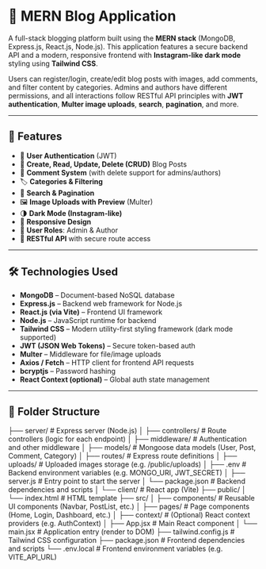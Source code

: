 # 📝 MERN Blog Application

A full-stack blogging platform built using the **MERN stack** (MongoDB, Express.js, React.js, Node.js). This application features a secure backend API and a modern, responsive frontend with **Instagram-like dark mode** styling using **Tailwind CSS**.

Users can register/login, create/edit blog posts with images, add comments, and filter content by categories. Admins and authors have different permissions, and all interactions follow RESTful API principles with **JWT authentication**, **Multer image uploads**, **search**, **pagination**, and more.

---

## 🚀 Features

- 🔐 **User Authentication** (JWT)
- 📝 **Create, Read, Update, Delete (CRUD)** Blog Posts
- 💬 **Comment System** (with delete support for admins/authors)
- 🏷️ **Categories & Filtering**
- 🔎 **Search & Pagination**
- 🖼️ **Image Uploads with Preview** (Multer)
- 🌗 **Dark Mode (Instagram-like)**
- 📱 **Responsive Design**
- 👤 **User Roles**: Admin & Author
- 🧠 **RESTful API** with secure route access

---

## 🛠️ Technologies Used

- **MongoDB** – Document-based NoSQL database
- **Express.js** – Backend web framework for Node.js
- **React.js (via Vite)** – Frontend UI framework
- **Node.js** – JavaScript runtime for backend
- **Tailwind CSS** – Modern utility-first styling framework (dark mode supported)
- **JWT (JSON Web Tokens)** – Secure token-based auth
- **Multer** – Middleware for file/image uploads
- **Axios / Fetch** – HTTP client for frontend API requests
- **bcryptjs** – Password hashing
- **React Context (optional)** – Global auth state management

---

## 📁 Folder Structure

├── server/                   # Express server (Node.js)
│   ├── controllers/           # Route controllers (logic for each endpoint)
│   ├── middleware/            # Authentication and other middleware
│   ├── models/                # Mongoose data models (User, Post, Comment, Category)
│   ├── routes/                # Express route definitions
│   ├── uploads/               # Uploaded images storage (e.g. /public/uploads)
│   ├── .env                   # Backend environment variables (e.g. MONGO_URI, JWT_SECRET)
│   ├── server.js              # Entry point to start the server
│   └── package.json           # Backend dependencies and scripts
│
└── client/                  # React app (Vite)
    ├── public/
    │   └── index.html         # HTML template
    ├── src/
    │   ├── components/        # Reusable UI components (Navbar, PostList, etc.)
    │   ├── pages/             # Page components (Home, Login, Dashboard, etc.)
    │   ├── context/          # (Optional) React context providers (e.g. AuthContext)
    │   ├── App.jsx            # Main React component
    │   └── main.jsx           # Application entry (render to DOM)
    ├── tailwind.config.js     # Tailwind CSS configuration
    ├── package.json           # Frontend dependencies and scripts
    └── .env.local             # Frontend environment variables (e.g. VITE_API_URL)
